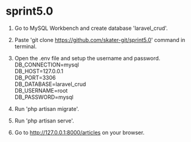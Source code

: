 # sprint5.0

1. Go to MySQL Workbench and create database 'laravel_crud'.

2. Paste 'git clone https://github.com/skater-git/sprint5.0' command in terminal.

3. Open the .env file and setup the username and password. <br>
DB_CONNECTION=mysql <br>
DB_HOST=127.0.0.1 <br>
DB_PORT=3306 <br>
DB_DATABASE=laravel_crud <br>
DB_USERNAME=root <br>
DB_PASSWORD=mysql <br>

4. Run 'php artisan migrate'.

5. Run 'php artisan serve'.

6. Go to http://127.0.0.1:8000/articles on your browser.

